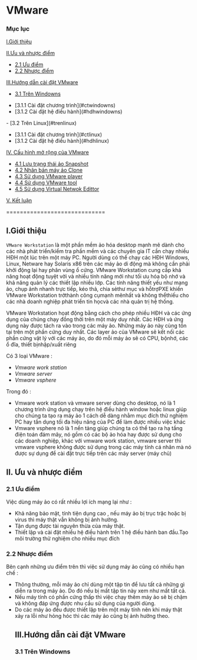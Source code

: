 # VMware
### Mục lục
[I.Giới thiệu](#gioithieu)

[II.Ưu và nhược điểm](#uuvanhuoc)
- [2.1 Ưu điểm](#uudiem)
- [2.2 Nhược điểm](#nhuocdiem)

[III.Hướng dẫn cài đặt VMware](#caidat)
- [3.1 Trên Windowns](#trenwindowns)
<ul>
<li>  [3.1.1 Cài đặt chương trình](#ctwindowns)</li>
<li>  [3.1.2 Cài đặt hệ điều hành](#hdhwindowns)</li>
</ul>
- [3.2 Trên Linux](#trenlinux)
<ul>
<li>  [3.1.1 Cài đặt chương trình](#ctlinux)</li>
<li>  [3.1.2 Cài đặt hệ điều hành](#hdhlinux)</li>
</ul>

[IV. Cấu hình mở rộng của VMware](#cauhinhmorong)
- [4.1 Lưu trạng thái ảo Snapshot](#snapshot)
- [4.2 Nhân bản máy ảo Clone](#clone)
- [4.3 Sử dụng VMware player](#vmwareplayer)
- [4.4 Sử dụng VMware tool](#vmwaretool)
- [4.5 Sử dụng Virtual Netwok Edittor](#vne)

[V. Kết luận](#ketluan)

=============================
<a name="gioithieu"></a>
## I.Giới thiệu
`VMware Workstation` là một phần mềm ảo hóa desktop mạnh mẽ dành cho các nhà phát triển/kiểm tra phần mềm và các chuyên gia IT cần chạy nhiều HĐH một lúc trên một máy PC. Người dùng có thể chạy các HĐH Windows, Linux, Netware hay Solaris x86 trên các máy ảo di động mà không cần phải khởi động lại hay phân vùng ổ cứng. VMware Workstation cung cấp khả năng hoạt động tuyệt vời và nhiều tính năng mới như tối ưu hóa bộ nhớ và khả năng quản lý các thiết lập nhiều lớp. Các tính năng thiết yếu như mạng ảo, chụp ảnh nhanh trực tiếp, kéo thả, chia sẻthư mục và hỗtrợPXE khiến VMware Workstation trởthành công cụmạnh mẽnhất và không thểthiếu cho các nhà doanh nghiệp phát triển tin họcvà các nhà quản trị hệ thống.

VMware Workstation họat động bằng cách cho phép nhiều HĐH và các ứng dụng của chúng chạy đồng thời trên một máy duy nhất. Các HĐH và ứng dụng này được tách ra vào trong các máy ảo. Những máy ảo này cùng tồn tại trên một phần cứng duy nhất. Các layer ảo của VMware sẽ kết nối các phần cứng vật lý với các máy ảo, do đó mỗi máy ảo sẽ có CPU, bộnhớ, các ổ đĩa, thiết bịnhập/xuất riêng

Có 3 loại VMware :
-  *Vmware work station*
- *Vmware server*
- *Vmware vsphere*

Trong đó :

- Vmware work station và vmware server dùng cho desktop, nó là 1 chương trình ứng dụng chạy trên hệ điều hành window hoặc linux giúp cho chúng ta tạo ra máy ảo 1 cách dễ dàng nhằm mục đích thử nghiệm PC hay tần dụng tối đa hiệu năng của PC để làm được nhiều việc khác
- Vmware vsphere nó là 1 nền tảng giúp chúng ta có thể tạo ra hạ tầng điện toán đám mây, nó gồm có các bộ ảo hóa hay được sử dụng cho các doanh nghiệp, khác với vmware work station, vmware server thì vmware vsphere không được sử dụng trong các máy tính cá nhân mà nó được sự dụng để cài đặt trực tiếp trên các máy server (máy chủ)

<a name="uuvanhuoc"></a>
## II. Ưu và nhược điểm
<a name="uudiem"></a>

### 2.1 Ưu điểm

Việc dùng máy ảo có rất nhiều lợi ích mạng lại như :
<ul>
<li> Khả năng bảo mật, tính tiện dụng cao , nếu máy ảo bị trục trặc hoặc bị virus thì máy thật vẫn không bị ảnh hưởng.</li>
<li>Tận dụng được tài nguyên thừa của máy thật.</li>
<li> Thiết lập và cài đặt nhiều hệ điều hành trên 1 hệ điều hành ban đầu.Tạo môi trường thử nghiệm cho nhiều mục đích
</ul>

<a name="nhuocdiem"></a>
### 2.2 Nhược điểm

Bên cạnh những ưu điểm trên thì việc sử dụng máy ảo cũng có nhiều hạn chế :
<ul>
<li> Thông thường, mỗi máy ảo chỉ dùng một tập tin để lưu tất cả những gì diễn ra trong máy ảo. Do đó nếu bị mất tập tin này xem như mất tất cả.</li>
<li> Nếu máy tính có phần cứng thấp thì việc chạy thêm máy ảo sẽ bị chậm và không đáp ứng được nhu cầu sử dụng của người dùng.</li>
<li>Do các máy ảo đều được thiết lập trên một máy tính nên khi máy thật xảy ra lỗi như hỏng hóc thì  các máy ảo cũng bị ảnh hưởng theo.</li>

<a name="caidat"></a>
## III.Hướng dẫn cài đặt VMware

<a name="trenwindowns"></a>
### 3.1 Trên Windowns
